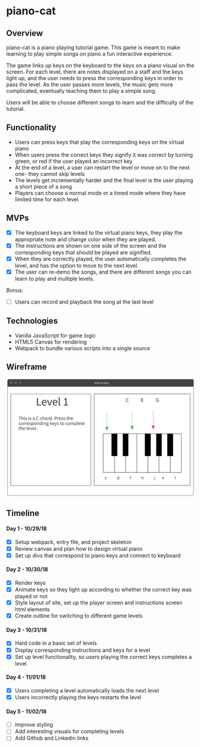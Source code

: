 # piano-cat

## Overview
 piano-cat is a piano playing tutorial game. This game is meant to make learning to play simple songs on piano a fun interactive experience. 
 
 The game links up keys on the keyboard to the keys on a piano visual on the screen. For each level, there are notes displayed on a staff and the keys light up, and the user needs to press the corresponding keys in order to pass the level. As the user passes more levels, the music gets more complicated, eventually teaching them to play a simple song.

 Users will be able to choose different songs to learn and the difficulty of the tutorial. 

 ## Functionality

- Users can press keys that play the corresponding keys on the virtual piano
- When users press the correct keys they signify it was correct by turning green, or red if the user played an incorrect key
- At the end of a level, a user can restart the level or move on to the next one- they cannot skip levels
- The levels get incrementally harder and the final level is the user playing a short piece of a song
- Players can choose a normal mode or a timed mode where they have limited time for each level

## MVPs
- [x] The keyboard keys are linked to the virtual piano keys, they play the appropriate note and change color when they are played.
- [x] The instructions are shown on one side of the screen and the corresponding keys that should be played are signified. 
- [x] When they are correctly played, the user automatically completes the level, and has the option to move to the next level.
- [x] The user can re-demo the songs, and there are different songs you can learn to play and multiple levels.

Bonus: 
- [ ] Users can record and playback the song at the last level
 
## Technologies

- Vanilla JavaScript for game logic
- HTML5 Canvas for rendering
- Webpack to bundle various scripts into a single source

## Wireframe

![wireframe](https://github.com/amanpriya-k/piano-cat/blob/master/wireframe.png)

## Timeline

#### Day 1 - 10/29/18  
  - [x] Setup webpack, entry file, and project skeleton
  - [x] Review canvas and plan how to design virtual piano
  - [x] Set up divs that correspond to piano keys and connect to keyboard

#### Day 2 - 10/30/18  
  - [x] Render keys
  - [x] Animate keys so they light up according to whether the correct key was played or not
  - [x] Style layout of site, set up the player screen and instructions screen html elements
  - [x] Create outline for switching to different game levels

#### Day 3 - 10/31/18  
  - [x] Hard code in a basic set of levels
  - [x] Display corresponding instructions and keys for a level
  - [x] Set up level functionality, so users playing the correct keys completes a level

#### Day 4 - 11/01/18  
  - [x] Users completing a level automatically loads the next level
  - [x] Users incorrectly playing the keys restarts the level

#### Day 5 - 11/02/18  
  - [ ] Improve styling
  - [ ] Add interesting visuals for completing levels
  - [ ] Add Github and Linkedin links
